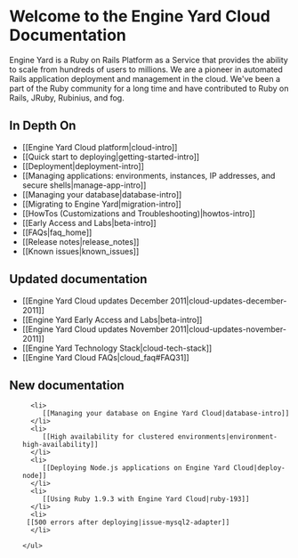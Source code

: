 # Welcome to the Engine Yard Cloud Documentation

Engine Yard is a Ruby on Rails Platform as a Service that provides the ability to scale from hundreds of users to millions. We are a pioneer in automated Rails application deployment and management in the cloud. We've been a part of the Ruby community for a long time and have contributed to Ruby on Rails, JRuby, Rubinius, and fog.

## In Depth On
* [[Engine Yard Cloud platform|cloud-intro]]
* [[Quick start to deploying|getting-started-intro]]
* [[Deployment|deployment-intro]]
* [[Managing applications: environments, instances, IP addresses, and secure shells|manage-app-intro]]
* [[Managing your database|database-intro]]
* [[Migrating to Engine Yard|migration-intro]]
* [[HowTos (Customizations and Troubleshooting)|howtos-intro]]
* [[Early Access and Labs|beta-intro]]
* [[FAQs|faq_home]]
* [[Release notes|release_notes]]
* [[Known issues|known_issues]]

<div class="split">
  <div class="col col-first">
    <h2>Updated documentation</h2>
    <ul>
  	 <li>
	     [[Engine Yard Cloud updates December 2011|cloud-updates-december-2011]]
	 </li>
	 <li>
         [[Engine Yard Early Access and Labs|beta-intro]]
      </li>
	  <li>
	     [[Engine Yard Cloud updates November 2011|cloud-updates-november-2011]]
	  </li>
      <li>
         [[Engine Yard Technology Stack|cloud-tech-stack]]
      </li>		
      <li>
         [[Engine Yard Cloud FAQs|cloud_faq#FAQ31]]
	  </li>	
    </ul>   
  </div>
  
  <div class="col col-last">
    <h2>New documentation</h2>
    <ul>
     
      <li>
	     [[Managing your database on Engine Yard Cloud|database-intro]]
	  </li>
	  <li>
         [[High availability for clustered environments|environment-high-availability]]
      </li>
      <li>
         [[Deploying Node.js applications on Engine Yard Cloud|deploy-node]]
      </li>
      <li>
         [[Using Ruby 1.9.3 with Engine Yard Cloud|ruby-193]]
      </li>
      <li>
	 [[500 errors after deploying|issue-mysql2-adapter]]
      </li>
     
    </ul>
  </div>
</div>
